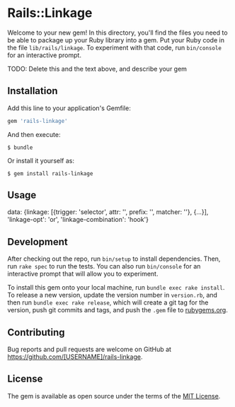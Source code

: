 # Rails::Linkage

Welcome to your new gem! In this directory, you'll find the files you need to be able to package up your Ruby library into a gem. Put your Ruby code in the file `lib/rails/linkage`. To experiment with that code, run `bin/console` for an interactive prompt.

TODO: Delete this and the text above, and describe your gem

## Installation

Add this line to your application's Gemfile:

```ruby
gem 'rails-linkage'
```

And then execute:

    $ bundle

Or install it yourself as:

    $ gem install rails-linkage

## Usage

data: {linkage: [{trigger: 'selector', attr: '', prefix: '', matcher: ''}, {...}], 'linkage-opt': 'or', 'linkage-combination': 'hook'}

## Development

After checking out the repo, run `bin/setup` to install dependencies. Then, run `rake spec` to run the tests. You can also run `bin/console` for an interactive prompt that will allow you to experiment.

To install this gem onto your local machine, run `bundle exec rake install`. To release a new version, update the version number in `version.rb`, and then run `bundle exec rake release`, which will create a git tag for the version, push git commits and tags, and push the `.gem` file to [rubygems.org](https://rubygems.org).

## Contributing

Bug reports and pull requests are welcome on GitHub at https://github.com/[USERNAME]/rails-linkage.

## License

The gem is available as open source under the terms of the [MIT License](https://opensource.org/licenses/MIT).
